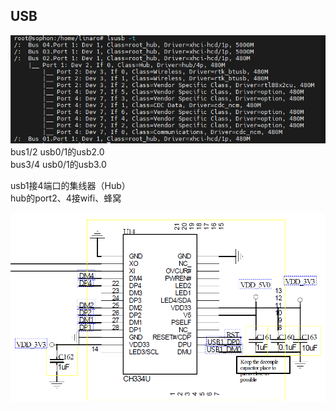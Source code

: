 ## USB
![alt text](pic/lsusb-t.png)
bus1/2  usb0/1的usb2.0  
bus3/4  usb0/1的usb3.0

usb1接4端口的集线器（Hub）  
hub的port2、4接wifi、蜂窝

![alt text](pic/usbhub.png)

